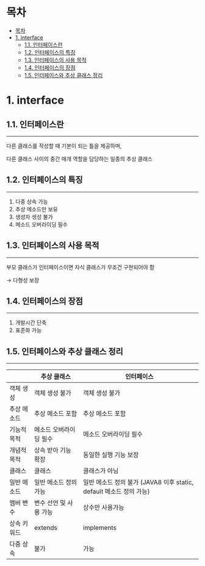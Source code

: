 # 목차
- [목차](#목차)
- [1. interface](#1-interface)
  - [1.1. 인터페이스란](#11-인터페이스란)
  - [1.2. 인터페이스의 특징](#12-인터페이스의-특징)
  - [1.3. 인터페이스의 사용 목적](#13-인터페이스의-사용-목적)
  - [1.4. 인터페이스의 장점](#14-인터페이스의-장점)
  - [1.5. 인터페이스와 추상 클래스 정리](#15-인터페이스와-추상-클래스-정리)

# 1. interface


## 1.1. 인터페이스란

---

다른 클래스를 작성할 때 기본이 되는 틀을 제공하며,

다른 클래스 사이의 중간 매개 역할을 담당하는 일종의 추상 클래스

## 1.2. 인터페이스의 특징

---

1. 다중 상속 가능
2. 추상 메소드만 보유
3. 생성자 생성 불가
4. 메소드 오버라이딩 필수

## 1.3. 인터페이스의 사용 목적

---

부모 클래스가 인터페이스이면 자식 클래스가 무조건 구현되어야 함

→ 다형성 보장

## 1.4. 인터페이스의 장점

---

1. 개발시간 단축
2. 표준화 가능

## 1.5. 인터페이스와 추상 클래스 정리

---

|             | 추상 클래스            | 인터페이스 |
| ---         | ---                    | ---        |
| 객체 생성   | 객체 생성 불가         | 객체 생성 불가 |
| 추상 메소드 | 추상 메소드 포함       | 추상 메소드 포함 |
| 기능적 목적 | 메소드 오버라이딩 필수 | 메소드 오버라이딩 필수 |
| 개념적 목적 | 상속 받아 기능 확장    | 동일한 실행 기능 보장 |
| 클래스      | 클래스                 | 클래스가 아님 |
| 일반 메소드 | 일반 메소드 정의 가능  | 일반 메소드 정의 불가 (JAVA8 이후 static, default 메소드 정의 가능) |
| 멤버 변수   | 변수 선언 및 사용 가능 | 상수만 사용가능 |
| 상속 키워드 | extends                | implements   |
| 다중 상속   | 불가                   | 가능 |